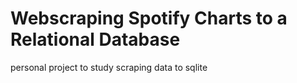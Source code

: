 # Webscraping Spotify Charts to a Relational Database

personal project to study scraping data to sqlite
